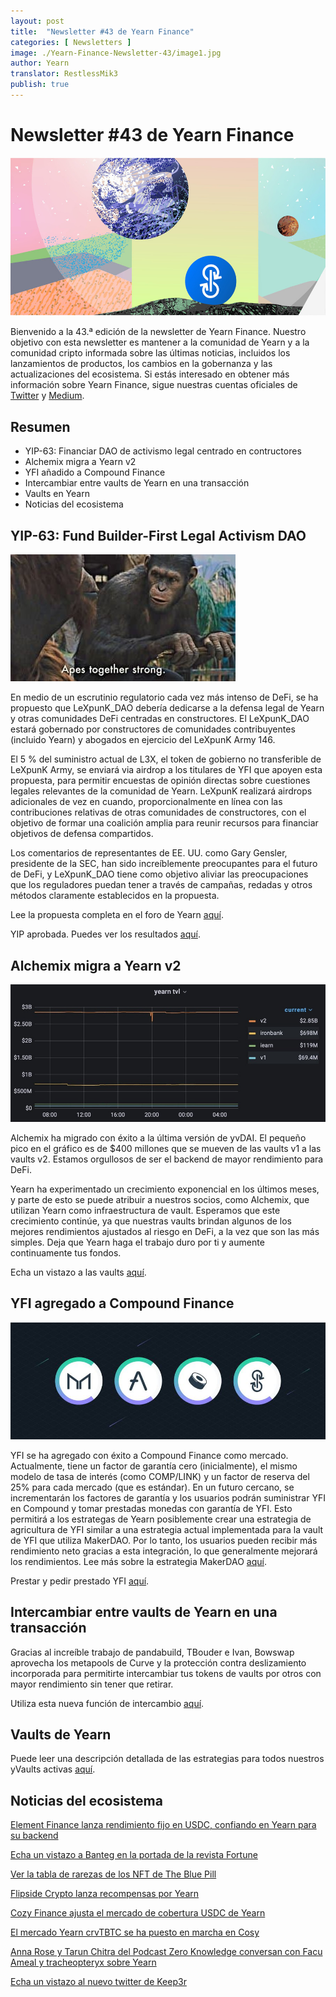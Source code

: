 ```yaml
---
layout: post
title:  "Newsletter #43 de Yearn Finance"
categories: [ Newsletters ]
image: ./Yearn-Finance-Newsletter-43/image1.jpg
author: Yearn
translator: RestlessMik3
publish: true
---
```


# Newsletter #43 de Yearn Finance

![](image1.jpg)

Bienvenido a la 43.ª edición de la newsletter de Yearn Finance. Nuestro objetivo con esta newsletter es mantener a la comunidad de Yearn y a la comunidad cripto informada sobre las últimas noticias, incluidos los lanzamientos de productos, los cambios en la gobernanza y las actualizaciones del ecosistema. Si estás interesado en obtener más información sobre Yearn Finance, sigue nuestras cuentas oficiales de [Twitter](https://twitter.com/iearnfinance) y [Medium](https://medium.com/iearn).

## **Resumen**

- YIP-63: Financiar DAO de activismo legal centrado en contructores
- Alchemix migra a Yearn v2
- YFI añadido a Compound Finance
- Intercambiar entre vaults de Yearn en una transacción
- Vaults en Yearn
- Noticias del ecosistema

## **YIP-63: Fund Builder-First Legal Activism DAO**

![](image2.jpg)

En medio de un escrutinio regulatorio cada vez más intenso de DeFi, se ha propuesto que LeXpunK_DAO debería dedicarse a la defensa legal de Yearn y otras comunidades DeFi centradas en constructores. El LeXpunK_DAO estará gobernado por constructores de comunidades contribuyentes (incluido Yearn) y abogados en ejercicio del LeXpunK Army 146.

El 5 % del suministro actual de L3X, el token de gobierno no transferible de LeXpunK Army, se enviará via airdrop a los titulares de YFI que apoyen esta propuesta, para permitir encuestas de opinión directas sobre cuestiones legales relevantes de la comunidad de Yearn. LeXpunK realizará airdrops adicionales de vez en cuando, proporcionalmente en línea con las contribuciones relativas de otras comunidades de constructores, con el objetivo de formar una coalición amplia para reunir recursos para financiar objetivos de defensa compartidos.

Los comentarios de representantes de EE. UU. como Gary Gensler, presidente de la SEC, han sido increíblemente preocupantes para el futuro de DeFi, y LeXpunK_DAO tiene como objetivo aliviar las preocupaciones que los reguladores puedan tener a través de campañas, redadas y otros métodos claramente establecidos en la propuesta.

Lee la propuesta completa en el foro de Yearn [aquí](https://gov.yearn.finance/t/yip-63-fund-builder-first-legal-activism-dao/11280).

YIP aprobada. Puedes ver los resultados [aquí](https://gov.yearn.finance/t/proposal-fund-builder-first-legal-activism-dao/11280).

## **Alchemix migra a Yearn v2**

![](image3.jpg)

Alchemix ha migrado con éxito a la última versión de yvDAI. El pequeño pico en el gráfico es de $400 millones que se mueven de las vaults v1 a las vaults v2. Estamos orgullosos de ser el backend de mayor rendimiento para DeFi.

Yearn ha experimentado un crecimiento exponencial en los últimos meses, y parte de esto se puede atribuir a nuestros socios, como Alchemix, que utilizan Yearn como infraestructura de vault. Esperamos que este crecimiento continúe, ya que nuestras vaults brindan algunos de los mejores rendimientos ajustados al riesgo en DeFi, a la vez que son las más simples. Deja que Yearn haga el trabajo duro por ti y aumente continuamente tus fondos.

Echa un vistazo a las vaults [aquí](https://yearn.finance/vaults).

## **YFI agregado a Compound Finance**

![](image4.jpg)

YFI se ha agregado con éxito a Compound Finance como mercado. Actualmente, tiene un factor de garantía cero (inicialmente), el mismo modelo de tasa de interés (como COMP/LINK) y un factor de reserva del 25% para cada mercado (que es estándar). En un futuro cercano, se incrementarán los factores de garantía y los usuarios podrán suministrar YFI en Compound y tomar prestadas monedas con garantía de YFI. Esto permitirá a los estrategas de Yearn posiblemente crear una estrategia de agricultura de YFI similar a una estrategia actual implementada para la vault de YFI que utiliza MakerDAO. Por lo tanto, los usuarios pueden recibir más rendimiento neto gracias a esta integración, lo que generalmente mejorará los rendimientos. Lee más sobre la estrategia MakerDAO [aquí](https://yearn.fi/invest/0xE14d13d8B3b85aF791b2AADD661cDBd5E6097Db1).

Prestar y pedir prestado YFI [aquí](https://app.compound.finance/).

## **Intercambiar entre vaults de Yearn en una transacción**

Gracias al increíble trabajo de pandabuild, TBouder e Ivan, Bowswap aprovecha los metapools de Curve y la protección contra deslizamiento incorporada para permitirte intercambiar tus tokens de vaults por otros con mayor rendimiento sin tener que retirar.

Utiliza esta nueva función de intercambio [aquí](https://bowswap.finance/).

## **Vaults de Yearn**

Puede leer una descripción detallada de las estrategias para todos nuestros yVaults activas [aquí](https://medium.com/yearn-state-of-the-vaults/the-vaults-at-yearn-9237905ffed3).

## **Noticias del ecosistema**

[Element Finance lanza rendimiento fijo en USDC, confiando en Yearn para su backend](https://twitter.com/element_fi/status/1422934199284215810?s=20)

[Echa un vistazo a Banteg en la portada de la revista Fortune](https://twitter.com/FortuneMagazine/status/1420803860336152577)

[Ver la tabla de rarezas de los NFT de The Blue Pill](https://github.com/banteg/blue-pill#rarity-table)

[Flipside Crypto lanza recompensas por Yearn](https://twitter.com/BmurrayFlipside/status/1421147576674422788)

[Cozy Finance ajusta el mercado de cobertura USDC de Yearn](https://twitter.com/cozyfinance/status/1422226784674664453)

[El mercado Yearn crvTBTC se ha puesto en marcha en Cosy](https://twitter.com/cozyfinance/status/1422633897490223107)

[Anna Rose y Tarun Chitra del Podcast Zero Knowledge conversan con Facu Ameal y tracheopteryx sobre Yearn](https://www.zeroknowledge.fm/192)

[Echa un vistazo al nuevo twitter de Keep3r](https://twitter.com/thekeep3r)
